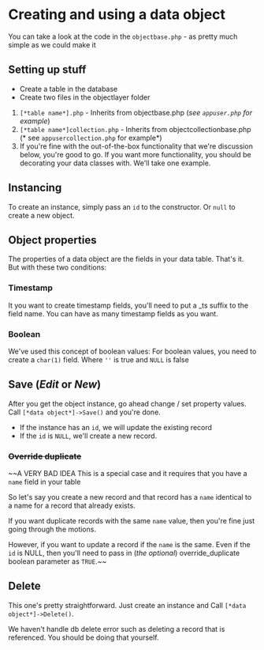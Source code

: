 # Creating and using a data object
You can take a look at the code in the `objectbase.php` - as pretty much simple as we could make it
## Setting up stuff
- Create a table in the database
- Create two files in the objectlayer folder
1. `[*table name*].php` - Inherits from objectbase.php (*see `appuser.php` for example*)
2. `[*table name*]collection.php` - Inherits from objectcollectionbase.php (* see `appusercollection.php` for example*)
3. If you're fine with the out-of-the-box functionality that we're discussion below, you're good to go. If you want more functionality, you should be decorating your data classes with. We'll take one example.

## Instancing
To create an instance, simply pass an `id` to the constructor. Or `null` to create a new object.
## Object properties
The properties of a data object are the fields in your data table. That's it. But with these two conditions:
### Timestamp
It you want to create timestamp fields, you'll need to put a _ts suffix to the field name. You can have as many timestamp fields as you want.
### Boolean
We've used this concept of boolean values:
For boolean values, you need to create a `char(1)` field. Where `''` is true and `NULL` is false

## Save (*Edit* or *New*)
After you get the object instance, go ahead change / set property values. Call `[*data object*]->Save()` and you're done.
- If the instance has an `id`, we will update the existing record
- If the `id` is `NULL`, we'll create a new record.
### ~~Override duplicate~~
~~A VERY BAD IDEA
This is a special case and it requires that you have a `name` field in your table

So let's say you create a new record and that record has a `name` identical to a name for a record that already exists.

If you want duplicate records with the same `name` value, then you're fine just going through the motions.

However, if you want to update a record if the `name` is the same. Even if the `id` is NULL, then you'll need to pass in (*the optional*) override_duplicate boolean parameter as `TRUE`.~~

## Delete
This one's pretty straightforward. Just create an instance and Call `[*data object*]->Delete()`.

We haven't handle db delete error such as deleting a record that is referenced. You should be doing that yourself.